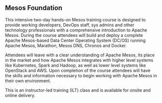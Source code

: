## Mesos Foundation

This intensive two-day hands-on Mesos training course is designed to provide working developers, DevOps staff, sys admins and other technology professionals with a comprehensive introduction to Apache Mesos. During the course attendees will build and deploy a complete Apache Mesos-based Data Center Operating System (DC/OS) running Apache Mesos, Marathon, Mesos DNS, Chronos and Docker. 

Attendees will leave with a clear understanding of Apache Mesos, its place in the market and how Apache Mesos integrates with higher level systems like Kubernetes, Spark and Hadoop, as well as lower level systems like OpenStack and AWS. Upon completion of the course attendees will have the skills and information necessary to begin working with Apache Mesos in their own environment.

This is an instructor-led training (ILT) class and is available for onsite and online delivery.
